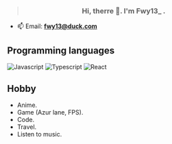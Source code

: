 > <h3 align="center">Hi, therre 👋. I'm Fwy13_ .</h3>
- 📫 Email: **fwy13@duck.com**
## Programming languages
![Javascript](https://img.shields.io/badge/Javascript-F0DB4F?style=for-the-badge&labelColor=black&logo=javascript&logoColor=F0DB4F)
![Typescript](https://img.shields.io/badge/Typescript-007acc?style=for-the-badge&labelColor=black&logo=typescript&logoColor=007acc)
![React](https://img.shields.io/badge/-React-61DBFB?style=for-the-badge&labelColor=black&logo=react&logoColor=61DBFB)
## Hobby
- Anime.
- Game (Azur lane, FPS).
- Code.
- Travel.
- Listen to music.
